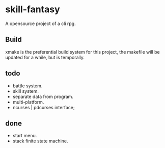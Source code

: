 # skill-fantasy
A opensource project of a cli rpg.

## Build

xmake is the preferential build system for this project, the makefile will be updated for a while, but is temporally.

## todo

* battle system.
* skill system.
* separate data from program.
* multi-platform.
* ncurses | pdcurses interface;

## done
 * start menu.
 * stack finite state machine.
